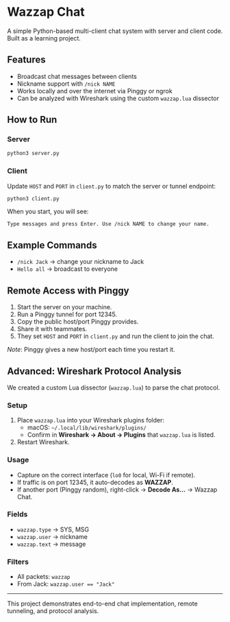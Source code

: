 # Wazzap Chat

A simple Python-based multi-client chat system with server and client code. Built as a learning project.

## Features
- Broadcast chat messages between clients
- Nickname support with `/nick NAME`
- Works locally and over the internet via Pinggy or ngrok
- Can be analyzed with Wireshark using the custom `wazzap.lua` dissector

## How to Run

### Server
```bash
python3 server.py
```

### Client
Update `HOST` and `PORT` in `client.py` to match the server or tunnel endpoint:
```bash
python3 client.py
```

When you start, you will see:
```
Type messages and press Enter. Use /nick NAME to change your name.
```

## Example Commands
- `/nick Jack` → change your nickname to Jack
- `Hello all` → broadcast to everyone

## Remote Access with Pinggy
1. Start the server on your machine.
2. Run a Pinggy tunnel for port 12345.
3. Copy the public host/port Pinggy provides.
4. Share it with teammates.
5. They set `HOST` and `PORT` in `client.py` and run the client to join the chat.

*Note*: Pinggy gives a new host/port each time you restart it.

## Advanced: Wireshark Protocol Analysis
We created a custom Lua dissector (`wazzap.lua`) to parse the chat protocol.

### Setup
1. Place `wazzap.lua` into your Wireshark plugins folder:
   - macOS: `~/.local/lib/wireshark/plugins/`
   - Confirm in **Wireshark → About → Plugins** that `wazzap.lua` is listed.
2. Restart Wireshark.

### Usage
- Capture on the correct interface (`lo0` for local, Wi-Fi if remote).
- If traffic is on port 12345, it auto-decodes as **WAZZAP**.
- If another port (Pinggy random), right-click → **Decode As…** → Wazzap Chat.

### Fields
- `wazzap.type` → SYS, MSG
- `wazzap.user` → nickname
- `wazzap.text` → message

### Filters
- All packets: `wazzap`
- From Jack: `wazzap.user == "Jack"`

---

This project demonstrates end-to-end chat implementation, remote tunneling, and protocol analysis.
